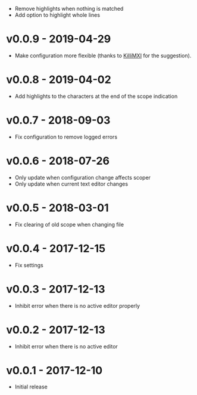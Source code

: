- Remove highlights when nothing is matched
- Add option to highlight whole lines

# v0.0.9 - 2019-04-29
- Make configuration more flexible (thanks to [KilliMXI](https://github.com/KillyMXI) for the suggestion).

# v0.0.8 - 2019-04-02
- Add highlights to the characters at the end of the scope indication

# v0.0.7 - 2018-09-03
- Fix configuration to remove logged errors

# v0.0.6 - 2018-07-26
- Only update when configuration change affects scoper
- Only update when current text editor changes

# v0.0.5 - 2018-03-01
- Fix clearing of old scope when changing file

# v0.0.4 - 2017-12-15
- Fix settings

# v0.0.3 - 2017-12-13
- Inhibit error when there is no active editor properly

# v0.0.2 - 2017-12-13
- Inhibit error when there is no active editor

# v0.0.1 - 2017-12-10
- Initial release
